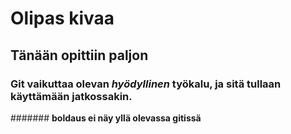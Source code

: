 # Olipas kivaa

## Tänään opittiin paljon

### **Git** vaikuttaa olevan *hyödyllinen* työkalu, ja sitä tullaan käyttämään jatkossakin.


####### **boldaus ei näy yllä olevassa gitissä**
